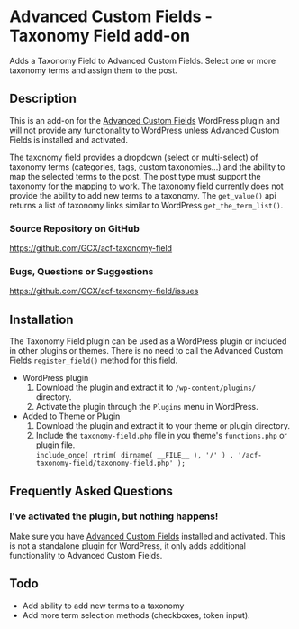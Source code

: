 Advanced Custom Fields - Taxonomy Field add-on
==============================================

Adds a Taxonomy Field to Advanced Custom Fields. Select one or more taxonomy terms and assign them to the post.

Description
-----------

This is an add-on for the [Advanced Custom Fields](http://wordpress.org/extend/plugins/advanced-custom-fields/)
WordPress plugin and will not provide any functionality to WordPress unless Advanced Custom Fields is installed
and activated.

The taxonomy field provides a dropdown (select or multi-select) of taxonomy terms (categories, tags, custom taxonomies...)
and the ability to map the selected terms to the post. The post type must support the taxonomy for the mapping to work.
The taxonomy field currently does not provide the ability to add new terms to a taxonomy. The `get_value()` api returns
a list of taxonomy links similar to WordPress `get_the_term_list()`.

### Source Repository on GitHub
https://github.com/GCX/acf-taxonomy-field

### Bugs, Questions or Suggestions
https://github.com/GCX/acf-taxonomy-field/issues

Installation
------------

The Taxonomy Field plugin can be used as a WordPress plugin or included in other plugins or themes.
There is no need to call the Advanced Custom Fields `register_field()` method for this field.

* WordPress plugin
	1. Download the plugin and extract it to `/wp-content/plugins/` directory.
	2. Activate the plugin through the `Plugins` menu in WordPress.
* Added to Theme or Plugin
	1. Download the plugin and extract it to your theme or plugin directory.
	2. Include the `taxonomy-field.php` file in you theme's `functions.php` or plugin file.  
	   `include_once( rtrim( dirname( __FILE__ ), '/' ) . '/acf-taxonomy-field/taxonomy-field.php' );`

Frequently Asked Questions
--------------------------

### I've activated the plugin, but nothing happens!

Make sure you have [Advanced Custom Fields](http://wordpress.org/extend/plugins/advanced-custom-fields/) installed and
activated. This is not a standalone plugin for WordPress, it only adds additional functionality to Advanced Custom Fields.

Todo
----
* Add ability to add new terms to a taxonomy
* Add more term selection methods (checkboxes, token input).
